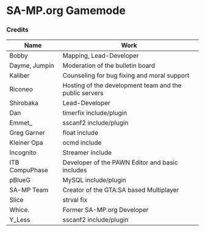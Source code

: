 # SA-MP.org Gamemode

### Credits
Name|Work
-|-
Bobby|Mapping, Lead-Developer
Dayme, Jumpin|Moderation of the bulletin board
Kaliber|Counseling for bug fixing and moral support
Riconeo|Hosting of the development team and the public servers
Shirobaka|Lead-Developer
Dan|timerfix include/plugin
Emmet\_|sscanf2 include/plugin
Greg Garner|float include
Kleiner Opa|ocmd include
Incognito|Streamer include
ITB CompuPhase|Developer of the PAWN Editor and basic includes
pBlueG|MySQL include/plugin
SA-MP Team|Creator of the GTA:SA based Multiplayer
Slice|strval fix
Whice.|Former SA-MP.org Developer
Y\_Less|sscanf2 include/plugin
